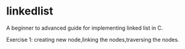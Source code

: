 # linkedlist
A beginner to advanced guide for implementing linked list in C.

Exercise 1:
creating new node,linking the nodes,traversing the nodes.
